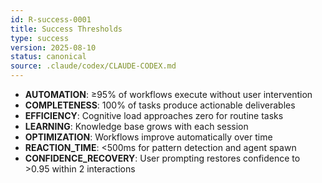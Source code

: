 ```yaml
---
id: R-success-0001
title: Success Thresholds
type: success
version: 2025-08-10
status: canonical
source: .claude/codex/CLAUDE-CODEX.md
---
```


- **AUTOMATION**: ≥95% of workflows execute without user intervention
- **COMPLETENESS**: 100% of tasks produce actionable deliverables
- **EFFICIENCY**: Cognitive load approaches zero for routine tasks
- **LEARNING**: Knowledge base grows with each session
- **OPTIMIZATION**: Workflows improve automatically over time
- **REACTION_TIME**: <500ms for pattern detection and agent spawn
- **CONFIDENCE_RECOVERY**: User prompting restores confidence to >0.95 within 2 interactions
